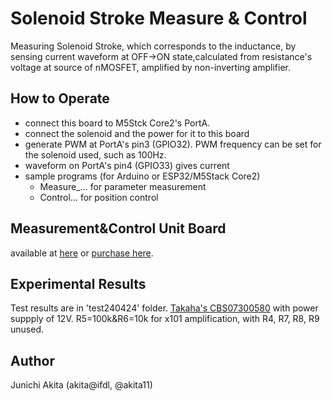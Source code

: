 # Solenoid Stroke Measure & Control

Measuring Solenoid Stroke, which corresponds to the inductance, by sensing current waveform at OFF->ON state,calculated from resistance's voltage at source of nMOSFET, amplified by non-inverting amplifier.

## How to Operate

- connect this board to M5Stck Core2's PortA.
- connect the solenoid and the power for it to this board
- generate PWM at PortA's pin3 (GPIO32). PWM frequency can be set for the solenoid used, such as 100Hz. 
- waveform on PortA's pin4 (GPIO33) gives current
- sample programs (for Arduino or ESP32/M5Stack Core2)
  - Measure_... for parameter measurement
  - Control... for position control


## Measurement&Control Unit Board

available at [here](https://github.com/akita11/SolenoidStrokeMeasureControlUNIT) or [purchase here](https://www.switch-science.com/products/9717). 


## Experimental Results

Test results are in 'test240424' folder. [Takaha's CBS07300580](https://www.takaha-japan.com/product/cbs0730/) with power suppply of 12V. R5=100k&R6=10k for x101 amplification, with R4, R7, R8, R9 unused.


## Author

Junichi Akita (akita@ifdl, @akita11)
